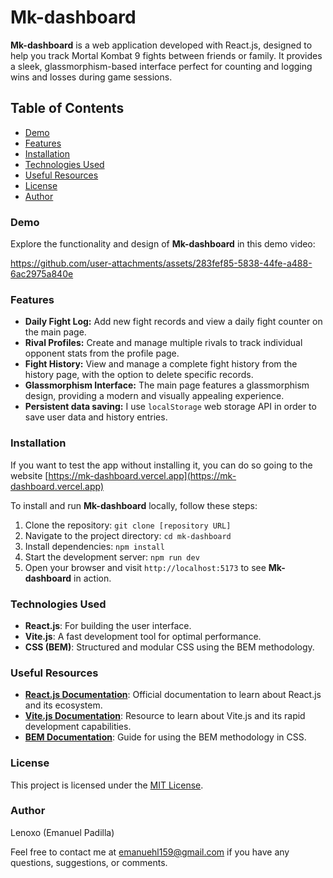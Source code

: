 # Mk-dashboard

**Mk-dashboard** is a web application developed with React.js, designed to help you track Mortal Kombat 9 fights between friends or family. It provides a sleek, glassmorphism-based interface perfect for counting and logging wins and losses during game sessions.

## Table of Contents

- [Demo](#demo)
- [Features](#features)
- [Installation](#installation)
- [Technologies Used](#technologies-used)
- [Useful Resources](#useful-resources)
- [License](#license)
- [Author](#author)

### Demo

Explore the functionality and design of **Mk-dashboard** in this demo video:

https://github.com/user-attachments/assets/283fef85-5838-44fe-a488-6ac2975a840e

### Features

- **Daily Fight Log:** Add new fight records and view a daily fight counter on the main page.
- **Rival Profiles:** Create and manage multiple rivals to track individual opponent stats from the profile page.
- **Fight History:** View and manage a complete fight history from the history page, with the option to delete specific records.
- **Glassmorphism Interface:** The main page features a glassmorphism design, providing a modern and visually appealing experience.
- **Persistent data saving:** I use `localStorage` web storage API in order to save user data and history entries.

### Installation

If you want to test the app without installing it, you can do so going to the website [https://mk-dashboard.vercel.app](https://mk-dashboard.vercel.app)

To install and run **Mk-dashboard** locally, follow these steps:

1. Clone the repository: `git clone [repository URL]`
2. Navigate to the project directory: `cd mk-dashboard`
3. Install dependencies: `npm install`
4. Start the development server: `npm run dev`
5. Open your browser and visit `http://localhost:5173` to see **Mk-dashboard** in action.

### Technologies Used

- **React.js**: For building the user interface.
- **Vite.js**: A fast development tool for optimal performance.
- **CSS (BEM)**: Structured and modular CSS using the BEM methodology.

### Useful Resources

- **[React.js Documentation](https://reactjs.org/)**: Official documentation to learn about React.js and its ecosystem.
- **[Vite.js Documentation](https://vitejs.dev/)**: Resource to learn about Vite.js and its rapid development capabilities.
- **[BEM Documentation](http://getbem.com/)**: Guide for using the BEM methodology in CSS.

### License

This project is licensed under the [MIT License](LICENSE).

### Author

Lenoxo (Emanuel Padilla)

Feel free to contact me at [emanuehl159@gmail.com](mailto:emanuehl159@gmail.com) if you have any questions, suggestions, or comments.

